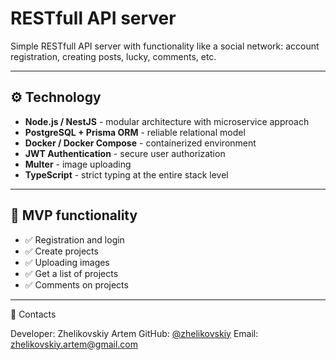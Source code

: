 # RESTfull API server 

Simple RESTfull API server with functionality like a social network: account registration, creating posts, lucky, comments, etc.

---

## ⚙️ Technology

- **Node.js / NestJS** - modular architecture with microservice approach
- **PostgreSQL + Prisma ORM** - reliable relational model
- **Docker / Docker Compose** - containerized environment
- **JWT Authentication** - secure user authorization
- **Multer** - image uploading
- **TypeScript** - strict typing at the entire stack level

---

## 🔧 MVP functionality

- ✅ Registration and login
- ✅ Create projects
- ✅ Uploading images
- ✅ Get a list of projects
- ✅ Comments on projects

---
🤝 Contacts

Developer: Zhelikovskiy Artem
GitHub: [@zhelikovskiy](https://github.com/zhelikovskiy)
Email: zhelikovskiy.artem@gmail.com
